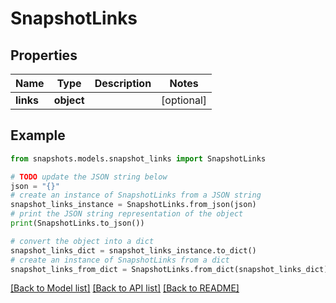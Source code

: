# SnapshotLinks


## Properties

Name | Type | Description | Notes
------------ | ------------- | ------------- | -------------
**links** | **object** |  | [optional] 

## Example

```python
from snapshots.models.snapshot_links import SnapshotLinks

# TODO update the JSON string below
json = "{}"
# create an instance of SnapshotLinks from a JSON string
snapshot_links_instance = SnapshotLinks.from_json(json)
# print the JSON string representation of the object
print(SnapshotLinks.to_json())

# convert the object into a dict
snapshot_links_dict = snapshot_links_instance.to_dict()
# create an instance of SnapshotLinks from a dict
snapshot_links_from_dict = SnapshotLinks.from_dict(snapshot_links_dict)
```
[[Back to Model list]](../README.md#documentation-for-models) [[Back to API list]](../README.md#documentation-for-api-endpoints) [[Back to README]](../README.md)


